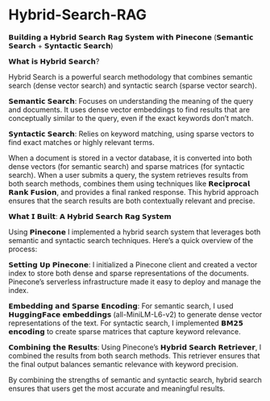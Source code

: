 # Hybrid-Search-RAG

𝗕𝘂𝗶𝗹𝗱𝗶𝗻𝗴 𝗮 𝗛𝘆𝗯𝗿𝗶𝗱 𝗦𝗲𝗮𝗿𝗰𝗵 𝗥𝗮𝗴 𝗦𝘆𝘀𝘁𝗲𝗺 𝘄𝗶𝘁𝗵 𝗣𝗶𝗻𝗲𝗰𝗼𝗻𝗲
(𝗦𝗲𝗺𝗮𝗻𝘁𝗶𝗰 𝗦𝗲𝗮𝗿𝗰𝗵 + 𝗦𝘆𝗻𝘁𝗮𝗰𝘁𝗶𝗰 𝗦𝗲𝗮𝗿𝗰𝗵)

𝗪𝗵𝗮𝘁 𝗶𝘀 𝗛𝘆𝗯𝗿𝗶𝗱 𝗦𝗲𝗮𝗿𝗰𝗵?

Hybrid Search is a powerful search methodology that combines semantic search (dense vector search) and syntactic search (sparse vector search).

𝗦𝗲𝗺𝗮𝗻𝘁𝗶𝗰 𝗦𝗲𝗮𝗿𝗰𝗵: Focuses on understanding the meaning of the query and documents. It uses dense vector embeddings to find results that are conceptually similar to the query, even if the exact keywords don’t match.

𝗦𝘆𝗻𝘁𝗮𝗰𝘁𝗶𝗰 𝗦𝗲𝗮𝗿𝗰𝗵: Relies on keyword matching, using sparse vectors to find exact matches or highly relevant terms.

When a document is stored in a vector database, it is converted into both dense vectors (for semantic search) and sparse matrices (for syntactic search). When a user submits a query, the system retrieves results from both search methods, combines them using techniques like 𝗥𝗲𝗰𝗶𝗽𝗿𝗼𝗰𝗮𝗹 𝗥𝗮𝗻𝗸 𝗙𝘂𝘀𝗶𝗼𝗻, and provides a final ranked response. This hybrid approach ensures that the search results are both contextually relevant and precise.

𝗪𝗵𝗮𝘁 𝗜 𝗕𝘂𝗶𝗹𝘁: 𝗔 𝗛𝘆𝗯𝗿𝗶𝗱 𝗦𝗲𝗮𝗿𝗰𝗵 𝗥𝗮𝗴 𝗦𝘆𝘀𝘁𝗲𝗺

Using 𝗣𝗶𝗻𝗲𝗰𝗼𝗻𝗲 I implemented a hybrid search system that leverages both semantic and syntactic search techniques. Here’s a quick overview of the process:

𝗦𝗲𝘁𝘁𝗶𝗻𝗴 𝗨𝗽 𝗣𝗶𝗻𝗲𝗰𝗼𝗻𝗲:
I initialized a Pinecone client and created a vector index to store both dense and sparse representations of the documents. Pinecone’s serverless infrastructure made it easy to deploy and manage the index.

𝗘𝗺𝗯𝗲𝗱𝗱𝗶𝗻𝗴 𝗮𝗻𝗱 𝗦𝗽𝗮𝗿𝘀𝗲 𝗘𝗻𝗰𝗼𝗱𝗶𝗻𝗴:
For semantic search, I used 𝗛𝘂𝗴𝗴𝗶𝗻𝗴𝗙𝗮𝗰𝗲 𝗲𝗺𝗯𝗲𝗱𝗱𝗶𝗻𝗴𝘀 (all-MiniLM-L6-v2) to generate dense vector representations of the text.
For syntactic search, I implemented 𝗕𝗠𝟮𝟱 𝗲𝗻𝗰𝗼𝗱𝗶𝗻𝗴 to create sparse matrices that capture keyword relevance.

𝗖𝗼𝗺𝗯𝗶𝗻𝗶𝗻𝗴 𝘁𝗵𝗲 𝗥𝗲𝘀𝘂𝗹𝘁𝘀:
Using Pinecone’s 𝗛𝘆𝗯𝗿𝗶𝗱 𝗦𝗲𝗮𝗿𝗰𝗵 𝗥𝗲𝘁𝗿𝗶𝗲𝘃𝗲𝗿, I combined the results from both search methods. This retriever ensures that the final output balances semantic relevance with keyword precision.

By combining the strengths of semantic and syntactic search, hybrid search ensures that users get the most accurate and meaningful results.
